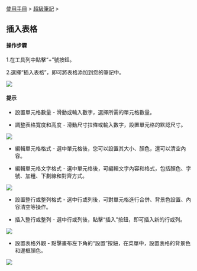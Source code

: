 [使用手冊](/dragonnest/drawnote/manual/zh) > [超級筆記](/dragonnest/drawnote/manual/zh/super_note) >

插入表格
---
#### 操作步驟

1.在工具列中點擊“+”號按鈕。

2.選擇“插入表格”，即可將表格添加到您的筆記中。

![](imgs/insert_table.png)

#### 提示
- 設置單元格數量 - 滑動或輸入數字，選擇所需的單元格數量。


- 調整表格寬度和高度 - 滑動尺寸拉條或輸入數字，設置單元格的默認尺寸。


![](imgs/insert_table1.png)

- 編輯單元格格式 - 選中單元格後，您可以設置其大小、顏色，還可以清空內容。


- 編輯單元格文字格式 - 選中單元格後，可編輯文字內容和格式，包括顏色、字號、加粗、下劃線和對齊方式。

![](imgs/insert_table2.png)

- 設置整行或整列格式 - 選中行或列後，可對單元格進行合併、背景色設置、內容清空等操作。


- 插入整行或整列 - 選中行或列後，點擊“插入”按鈕，即可插入新的行或列。

![](imgs/insert_table3.png)

- 設置表格外觀 - 點擊畫布左下角的“設置”按鈕，在菜單中，設置表格的背景色和邊框顏色。

![](imgs/insert_table4.png)